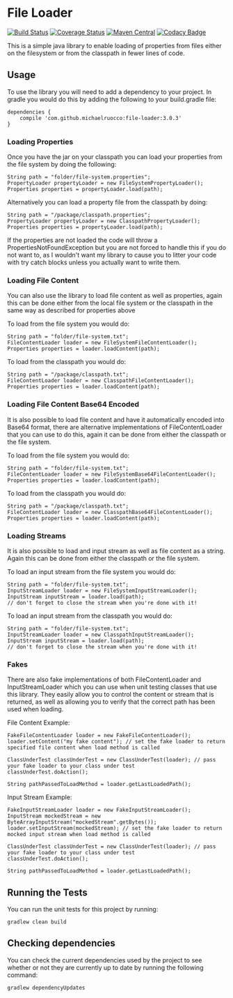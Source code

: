 # File Loader

[![Build Status](https://travis-ci.org/michaelruocco/file-loader.svg?branch=master)](https://travis-ci.org/michaelruocco/file-loader)
[![Coverage Status](https://coveralls.io/repos/github/michaelruocco/file-loader/badge.svg?branch=master)](https://coveralls.io/github/michaelruocco/file-loader?branch=master)
[![Maven Central](https://maven-badges.herokuapp.com/maven-central/com.github.michaelruocco/file-loader/badge.svg)](https://maven-badges.herokuapp.com/maven-central/com.github.michaelruocco/file-loader)
[![Codacy Badge](https://api.codacy.com/project/badge/Grade/f2ee600bb48147589686ee5a78104275)](https://www.codacy.com/app/michael-ruocco/file-loader?utm_source=github.com&amp;utm_medium=referral&amp;utm_content=michaelruocco/file-loader&amp;utm_campaign=Badge_Grade)

This is a simple java library to enable loading of properties from files
either on the filesystem or from the classpath in fewer lines of code.

## Usage

To use the library you will need to add a dependency to your project. In
gradle you would do this by adding the following to your build.gradle file:

```
dependencies {
    compile 'com.github.michaelruocco:file-loader:3.0.3'
}
```

### Loading Properties

Once you have the jar on your classpath you can load your properties from
the file system by doing the following:

```
String path = "folder/file-system.properties";
PropertyLoader propertyLoader = new FileSystemPropertyLoader();
Properties properties = propertyLoader.load(path);
```

Alternatively you can load a property file from the classpath by doing:

```
String path = "/package/classpath.properties";
PropertyLoader propertyLoader = new ClasspathPropertyLoader();
Properties properties = propertyLoader.load(path);
```

If the properties are not loaded the code will throw a PropertiesNotFoundException
but you are not forced to handle this if you do not want to, as I wouldn't
want my library to cause you to litter your code with try catch blocks unless
you actually want to write them.

### Loading File Content

You can also use the library to load file content as well as properties, again this
can be done either from the local file system or the classpath in the same way as
described for properties above

To load from the file system you would do:

```
String path = "folder/file-system.txt";
FileContentLoader loader = new FileSystemFileContentLoader();
Properties properties = loader.loadContent(path);
```

To load from the classpath you would do:

```
String path = "/package/classpath.txt";
FileContentLoader loader = new ClasspathFileContentLoader();
Properties properties = loader.loadContent(path);
```

### Loading File Content Base64 Encoded

It is also possible to load file content and have it automatically
encoded into Base64 format, there are alternative implementations of 
FileContentLoader that you can use to do this, again it can be done
from either the classpath or the file system.

To load from the file system you would do:

```
String path = "folder/file-system.txt";
FileContentLoader loader = new FileSystemBase64FileContentLoader();
Properties properties = loader.loadContent(path);
```

To load from the classpath you would do:

```
String path = "/package/classpath.txt";
FileContentLoader loader = new ClasspathBase64FileContentLoader();
Properties properties = loader.loadContent(path);
```

### Loading Streams

It is also possible to load and input stream as well as file content
as a string. Again this can be done from either the classpath or
the file system.

To load an input stream from the file system you would do:

```
String path = "folder/file-system.txt";
InputStreamLoader loader = new FileSystemInputStreamLoader();
InputStream inputStream = loader.load(path);
// don't forget to close the stream when you're done with it!
```

To load an input stream from the classpath you would do:

```
String path = "folder/file-system.txt";
InputStreamLoader loader = new ClasspathInputStreamLoader();
InputStream inputStream = loader.load(path);
// don't forget to close the stream when you're done with it!
```

### Fakes

There are also fake implementations of both FileContentLoader
and InputStreamLoader which you can use when unit testing classes
that use this library. They easily allow you to control the content
or stream that is returned, as well as allowing you to verify that
the correct path has been used when loading.

File Content Example:

```
FakeFileContentLoader loader = new FakeFileContentLoader();
loader.setContent("my fake content"); // set the fake loader to return specified file content when load method is called

ClassUnderTest classUnderTest = new ClassUnderTest(loader); // pass your fake loader to your class under test
classUnderTest.doAction();

String pathPassedToLoadMethod = loader.getLastLoadedPath();
```

Input Stream Example:

```
FakeInputStreamLoader loader = new FakeInputStreamLoader();
InputStream mockedStream = new ByteArrayInputStream("mockedStream".getBytes());
loader.setInputStream(mockedStream); // set the fake loader to return mocked input stream when load method is called

ClassUnderTest classUnderTest = new ClassUnderTest(loader); // pass your fake loader to your class under test
classUnderTest.doAction();

String pathPassedToLoadMethod = loader.getLastLoadedPath();
```

## Running the Tests

You can run the unit tests for this project by running:

```
gradlew clean build
```

## Checking dependencies

You can check the current dependencies used by the project to see whether
or not they are currently up to date by running the following command:

```
gradlew dependencyUpdates
```
